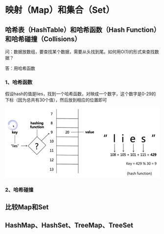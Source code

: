 # 映射（Map）和集合（Set）

## 哈希表（HashTable）和哈希函数（Hash Function）和哈希碰撞（Collisions）

问：数据放数组，要查找某个数据，需要从头找到尾。如何用O(1)的形式来查找数据？

答：用哈希函数

### 1、哈希函数

假设hash的值是lies，找到一个哈希函数，对映成一个数字，这个数字是0-29的下标（因为总共有30个值），然后放到相应的位置即可

![](./images/哈希函数.png)


### 2、哈希碰撞

## 比较Map和Set

## HashMap、HashSet、TreeMap、TreeSet
